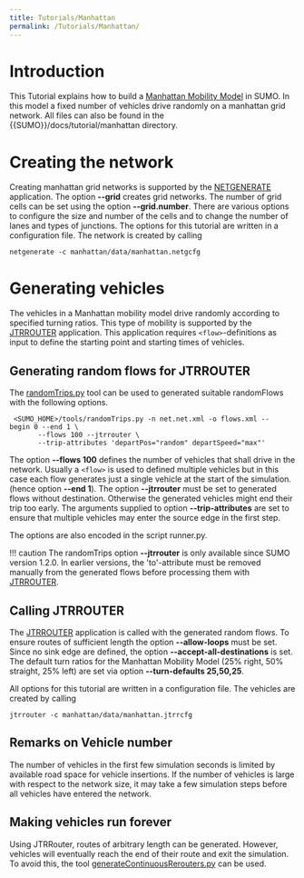 ```yaml
---
title: Tutorials/Manhattan
permalink: /Tutorials/Manhattan/
---
```


# Introduction

This Tutorial explains how to build a [Manhattan Mobility
Model](https://en.wikipedia.org/wiki/Manhattan_mobility_model) in SUMO.
In this model a fixed number of vehicles drive randomly on a manhattan
grid network. All files can also be found in the
{{SUMO}}/docs/tutorial/manhattan directory.

# Creating the network

Creating manhattan grid networks is supported by the
[NETGENERATE](../NETGENERATE.md) application. The option **--grid** creates
grid networks. The number of grid cells can be set using the option **--grid.number**.
There are various options to configure the size and number of the cells
and to change the number of lanes and types of junctions. The options
for this tutorial are written in a configuration file. The network is
created by calling

```
netgenerate -c manhattan/data/manhattan.netgcfg
```

# Generating vehicles

The vehicles in a Manhattan mobility model drive randomly according to
specified turning ratios. This type of mobility is supported by the
[JTRROUTER](../JTRROUTER.md) application. This application requires
`<flow>`-definitions as input to define the starting point and starting times of
vehicles.

## Generating random flows for JTRROUTER

The [randomTrips.py](../Tools/Trip.md#randomtripspy) tool can be
used to generated suitable randomFlows with the following options.

```
 <SUMO_HOME>/tools/randomTrips.py -n net.net.xml -o flows.xml --begin 0 --end 1 \
       --flows 100 --jtrrouter \
       --trip-attributes 'departPos="random" departSpeed="max"'
```

The option **--flows 100** defines the number of vehicles that shall drive in the
network. Usually a `<flow>` is used to defined multiple vehicles but in this
case each flow generates just a single vehicle at the start of the
simulation. (hence option **--end 1**). The option **--jtrrouter** must be set to generated flows
without destination. Otherwise the generated vehicles might end their
trip too early. The arguments supplied to option **--trip-attributes** are set to ensure that
multiple vehicles may enter the source edge in the first step.

The options are also encoded in the script runner.py.

!!! caution
    The randomTrips option **--jtrrouter** is only available since SUMO version 1.2.0. In earlier versions, the 'to'-attribute must be removed manually from the generated flows before processing them with [JTRROUTER](../JTRROUTER.md).

## Calling JTRROUTER

The [JTRROUTER](../JTRROUTER.md) application is called with the
generated random flows. To ensure routes of sufficient length the option
**--allow-loops** must be set. Since no sink edge are defined, the option **--accept-all-destinations** is set. The
default turn ratios for the Manhattan Mobility Model (25% right, 50%
straight, 25% left) are set via option **--turn-defaults 25,50,25**.

All options for this tutorial are written in a configuration file. The
vehicles are created by calling

```
jtrrouter -c manhattan/data/manhattan.jtrrcfg
```

## Remarks on Vehicle number

The number of vehicles in the first few simulation seconds is limited by
available road space for vehicle insertions. If the number of vehicles
is large with respect to the network size, it may take a few simulation
steps before all vehicles have entered the network.

## Making vehicles run forever

Using JTRRouter, routes of arbitrary length can be generated. However, vehicles will eventually reach the end of their route and exit the simulation. To avoid this, the tool [generateContinuousRerouters.py](../Tools/Misc.md#generatecontinuousrerouterspy) can be used.